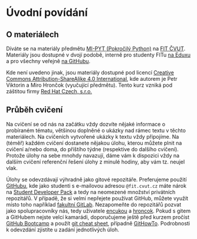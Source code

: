Úvodní povídání
===============

O materiálech
-------------

Díváte se na materiály předmětu [MI-PYT (Pokročilý Python)](http://bk.fit.cvut.cz/cz/predmety/00/00/00/00/00/00/04/87/12/p4871206.html) na [FIT ČVUT](http://fit.cvut.cz/).
Materiály jsou dostupné v dvojí podobě, interně pro studenty FITu [na Eduxu](https://edux.fit.cvut.cz/courses/MI-PYT/) a pro všechny veřejně [na GitHubu](https://github.com/hroncok/MI-PYT).

Kde není uvedeno jinak, jsou materiály dostupné pod licencí [Creative Commons Attribution-ShareAlike 4.0 International](http://creativecommons.org/licenses/by-sa/4.0/), kde autorem je Petr Viktorin a Miro Hrončok (vyučující předmětu).
Tento kurz vzniká pod záštitou firmy [Red Hat Czech, s.r.o.](https://www.redhat.com/en/global/czech-republic)

Průběh cvičení
--------------

Na cvičení se od nás na začátku vždy dozvíte nějaké informace o probíraném tématu, většinou doplněné o ukázky nad rámec textu v těchto materiálech.
Na cvičeních vytvořené ukázky k textu vždy připojíme.
Na (téměř) každém cvičení dostanete nějakou úlohu, kterou můžete plnit na cvičení a/nebo doma, do příštího týdne (respektive do dalšího cvičení).
Protože úlohy na sebe mnohdy navazují, dáme vám k dispozici vždy na dalším cvičení referenční řešení úlohy z minulé hodiny, aby vám tz. neujel vlak.

Úlohy se odevzdávají výhradně jako gitové repozitáře. Preferujeme použití [GitHubu](https://github.com/), kde jako studenti s e-mailovou adresou `@fit.cvut.cz` máte nárok na [Student Developer Pack](https://education.github.com/pack) a tedy na neomezené množství privátních repozitářů. V případě, že si velmi nepřejete používat GitHub, můžete využít místo toho například [fakultní GitLab](https://gitlab.fit.cvut.cz/). Nezapomeňte do repozitářů pozvat jako spolupracovníky nás, tedy uživatele [encukou](https://github.com/encukou) a [hroncok](https://github.com/hroncok). Pokud s gitem a GitHubem nejste velcí kamarádi, doporučujeme ještě před kurzem pročíst [GitHub Bootcamp](https://help.github.com/categories/bootcamp/) a použít [git cheat sheet](https://services.github.com/kit/downloads/github-git-cheat-sheet.pdf), případně [GitHowTo](https://githowto.com/). Podrobnosti k odevzdání zjistíte u zadání jednotlivých úloh.
